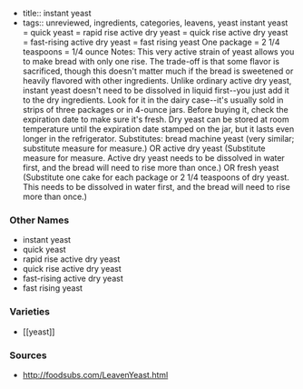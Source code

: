 - title:: instant yeast
- tags:: unreviewed, ingredients, categories, leavens, yeast
instant yeast = quick yeast = rapid rise active dry yeast = quick rise active dry yeast = fast-rising active dry yeast = fast rising yeast One package = 2 1/4 teaspoons = 1/4 ounce Notes: This very active strain of yeast allows you to make bread with only one rise. The trade-off is that some flavor is sacrificed, though this doesn't matter much if the bread is sweetened or heavily flavored with other ingredients. Unlike ordinary active dry yeast, instant yeast doesn't need to be dissolved in liquid first--you just add it to the dry ingredients. Look for it in the dairy case--it's usually sold in strips of three packages or in 4-ounce jars. Before buying it, check the expiration date to make sure it's fresh. Dry yeast can be stored at room temperature until the expiration date stamped on the jar, but it lasts even longer in the refrigerator. Substitutes: bread machine yeast (very similar; substitute measure for measure.) OR active dry yeast (Substitute measure for measure. Active dry yeast needs to be dissolved in water first, and the bread will need to rise more than once.) OR fresh yeast (Substitute one cake for each package or 2 1/4 teaspoons of dry yeast. This needs to be dissolved in water first, and the bread will need to rise more than once.)

### Other Names

* instant yeast
* quick yeast
* rapid rise active dry yeast
* quick rise active dry yeast
* fast-rising active dry yeast
* fast rising yeast

### Varieties

* [[yeast]]

### Sources
* http://foodsubs.com/LeavenYeast.html
